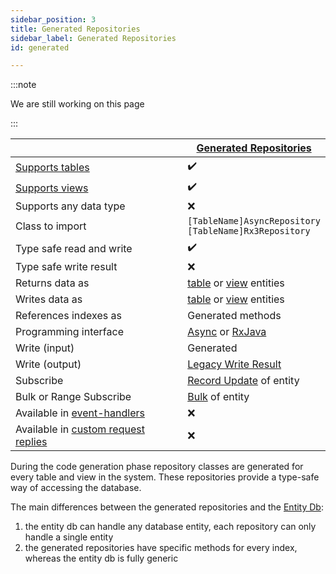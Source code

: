 ```yaml
---
sidebar_position: 3
title: Generated Repositories
sidebar_label: Generated Repositories
id: generated

---
```


:::note

We are still working on this page

:::

|                                                                                                                                | [Generated Repositories](../generated)                                             |
|--------------------------------------------------------------------------------------------------------------------------------|------------------------------------------------------------------------------------|
| [Supports tables](../../../concepts/data-structure/tables)                                                                     | ✔️                                                                                 |
| [Supports views](../../../concepts/data-structure/views)                                                                       | ✔️                                                                                 |
| Supports any data type                                                                                                         | ❌                                                                                  |
| Class to import                                                                                                                | `[TableName]AsyncRepository` <br/> `[TableName]Rx3Repository`                      |
| Type safe read and write                                                                                                       | ✔️                                                                                 | 
| Type safe write result                                                                                                         | ❌                                                                                  | 
| Returns data as                                                                                                                | [table](../../data-types/tables) or [view](../../data-types/views) entities        |
| Writes data as                                                                                                                 | [table](../../data-types/tables) or [view](../../data-types/views) entities        |
| References indexes as                                                                                                          | Generated methods                                                                  |
| Programming interface                                                                                                          | [Async](../../../reference/apis/async) or [RxJava](../../../reference/apis/rxjava) |
| Write (input)                                                                                                                  | Generated                                                                          |
| Write (output)                                                                                                                 | [Legacy Write Result](../../helper/write-result/legacy)                            |
| Subscribe                                                                                                                      | [Record Update](../../helper/subscription/record-update) of entity                 |
| Bulk or Range Subscribe                                                                                                        | [Bulk](../../helper/subscription/bulk) of entity                                   |
| Available in [event-handlers](/creating-applications/defining-your-application/business-logic/event-handlers/)       | ❌                                                                                  |
| Available in [custom request replies](/creating-applications/defining-your-application/user-interface/request-servers/) | ❌                                                                                  |

During the code generation phase repository classes are generated for every table and view in the system. These 
repositories provide a type-safe way of accessing the database. 

The main differences between the generated repositories and the [Entity Db](../entity-db):

1. the entity db can handle any database entity, each repository can only handle a single entity
2. the generated repositories have specific methods for every index, whereas the entity db is fully generic

